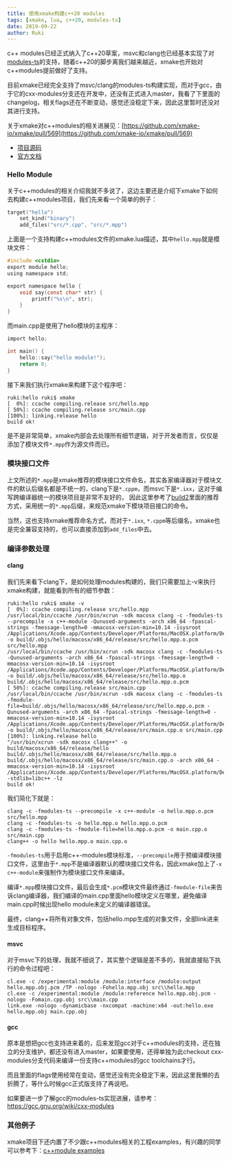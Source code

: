 ```yaml
---
title: 使用xmake构建c++20 modules
tags: [xmake, lua, c++20, modules-ts]
date: 2019-09-22
author: Ruki
---
```


c++ modules已经正式纳入了c++20草案，msvc和clang也已经基本实现了对[modules-ts](http://www.open-std.org/jtc1/sc22/wg21/docs/papers/2019/p1103r3.pdf)的支持，随着c++20的脚步离我们越来越近，xmake也开始对c++modules提前做好了支持。

目前xmake已经完全支持了msvc/clang的modules-ts构建实现，而对于gcc，由于它的cxx-modules分支还在开发中，还没有正式进入master，我看了下里面的changelog，相关flags还在不断变动，感觉还没稳定下来，因此这里暂时还没对其进行支持。

关于xmake对c++modules的相关进展见：[https://github.com/xmake-io/xmake/pull/569](https://github.com/xmake-io/xmake/pull/569)

* [项目源码](https://github.com/xmake-io/xmake)
* [官方文档](https://xmake.io/zh/)

### Hello Module

关于c++modules的相关介绍我就不多说了，这边主要还是介绍下xmake下如何去构建c++modules项目，我们先来看一个简单的例子：

```lua
target("hello")
    set_kind("binary")
    add_files("src/*.cpp", "src/*.mpp") 
```

上面是一个支持构建c++modules文件的xmake.lua描述，其中`hello.mpp`就是模块文件：

```c
#include <cstdio>
export module hello;
using namespace std;

export namespace hello {
    void say(const char* str) {
        printf("%s\n", str);
    }
}
```

而main.cpp是使用了hello模块的主程序：

```c
import hello;

int main() {
    hello::say("hello module!");
    return 0;
}
```

接下来我们执行xmake来构建下这个程序吧：

```console
ruki:hello ruki$ xmake 
[  0%]: ccache compiling.release src/hello.mpp
[ 50%]: ccache compiling.release src/main.cpp
[100%]: linking.release hello
build ok!
```








是不是非常简单，xmake内部会去处理所有细节逻辑，对于开发者而言，仅仅是添加了模块文件`*.mpp`作为源文件而已。

### 模块接口文件

上文所述的`*.mpp`是xmake推荐的模块接口文件命名，其实各家编译器对于模块文件的默认后缀名都是不统一的，clang下是`*.cppm`，而msvc下是`*.ixx`，这对于编写跨编译器统一的模块项目是非常不友好的，
因此这里参考了[build2](https://build2.org/doc/modules-cppcon2017.pdf)里面的推荐方式，采用统一的`*.mpp`后缀，来规范xmake下模块项目接口的命令。

当然，这也支持xmake推荐命名方式，而对于`*.ixx`, `*.cppm`等后缀名，xmake也是完全兼容支持的，也可以直接添加到`add_files`中去。

### 编译参数处理

#### clang

我们先来看下clang下，是如何处理modules构建的，我们只需要加上-v来执行xmake构建，就能看到所有的细节参数：

```console
ruki:hello ruki$ xmake -v
[  0%]: ccache compiling.release src/hello.mpp
/usr/local/bin/ccache /usr/bin/xcrun -sdk macosx clang -c -fmodules-ts --precompile -x c++-module -Qunused-arguments -arch x86_64 -fpascal-strings -fmessage-length=0 -mmacosx-version-min=10.14 -isysroot /Applications/Xcode.app/Contents/Developer/Platforms/MacOSX.platform/Developer/SDKs/MacOSX10.14.sdk -o build/.objs/hello/macosx/x86_64/release/src/hello.mpp.o.pcm src/hello.mpp
/usr/local/bin/ccache /usr/bin/xcrun -sdk macosx clang -c -fmodules-ts -Qunused-arguments -arch x86_64 -fpascal-strings -fmessage-length=0 -mmacosx-version-min=10.14 -isysroot /Applications/Xcode.app/Contents/Developer/Platforms/MacOSX.platform/Developer/SDKs/MacOSX10.14.sdk -o build/.objs/hello/macosx/x86_64/release/src/hello.mpp.o build/.objs/hello/macosx/x86_64/release/src/hello.mpp.o.pcm
[ 50%]: ccache compiling.release src/main.cpp
/usr/local/bin/ccache /usr/bin/xcrun -sdk macosx clang -c -fmodules-ts -fmodule-file=build/.objs/hello/macosx/x86_64/release/src/hello.mpp.o.pcm -Qunused-arguments -arch x86_64 -fpascal-strings -fmessage-length=0 -mmacosx-version-min=10.14 -isysroot /Applications/Xcode.app/Contents/Developer/Platforms/MacOSX.platform/Developer/SDKs/MacOSX10.14.sdk -o build/.objs/hello/macosx/x86_64/release/src/main.cpp.o src/main.cpp
[100%]: linking.release hello
"/usr/bin/xcrun -sdk macosx clang++" -o build/macosx/x86_64/release/hello build/.objs/hello/macosx/x86_64/release/src/hello.mpp.o build/.objs/hello/macosx/x86_64/release/src/main.cpp.o -arch x86_64 -mmacosx-version-min=10.14 -isysroot /Applications/Xcode.app/Contents/Developer/Platforms/MacOSX.platform/Developer/SDKs/MacOSX10.14.sdk -stdlib=libc++ -lz
build ok!
```

我们简化下就是：

```console
clang -c -fmodules-ts --precompile -x c++-module -o hello.mpp.o.pcm src/hello.mpp
clang -c -fmodules-ts -o hello.mpp.o hello.mpp.o.pcm
clang -c -fmodules-ts -fmodule-file=hello.mpp.o.pcm -o main.cpp.o src/main.cpp
clang++ -o hello hello.mpp.o main.cpp.o 
```

`-fmodules-ts`用于启用c++-modules模块标准，`--precompile`用于预编译模块接口文件，这里由于`*.mpp`不是编译器默认的模块接口文件名，因此xmake加上了`-x c++-module`来强制作为模块接口文件来编译。

编译`*.mpp`模块接口文件，最后会生成`*.pcm`模块文件最终通过`-fmodule-file`来告诉clang编译器，我们编译的main.cpp里面hello模块定义在哪里，避免编译main.cpp时候出现hello module未定义的编译器错误。

最终，clang++将所有对象文件，包括hello.mpp生成的对象文件，全部link进来生成目标程序。

#### msvc

对于msvc下的处理，我就不细说了，其实整个逻辑是差不多的，我就直接贴下执行的命令过程吧：

```console
cl.exe -c /experimental:module /module:interface /module:output hello.mpp.obj.pcm /TP -nologo -Fohello.mpp.obj src\\hello.mpp
cl.exe -c /experimental:module /module:reference hello.mpp.obj.pcm -nologo -Fomain.cpp.obj src\\main.cpp
link.exe -nologo -dynamicbase -nxcompat -machine:x64 -out:hello.exe hello.mpp.obj main.cpp.obj
```

#### gcc

原本是想把gcc也支持进来着的，后来发现gcc对于c++modules的支持，还在独立的分支维护，都还没有进入master，如果要使用，还得单独为此checkout cxx-modules分支代码来编译一份支持c++modules的gcc toolchains才行。

而且里面的flags使用经常在变动，感觉还没有完全稳定下来，因此这里我懒的去折腾了，等什么时候gcc正式版支持了再说吧。

如果要进一步了解gcc的modules-ts实现进展，请参考：https://gcc.gnu.org/wiki/cxx-modules

### 其他例子

xmake项目下还内置了不少跟c++modules相关的工程examples，有兴趣的同学可以参考下：[c++module examples](https://github.com/xmake-io/xmake/tree/dev/tests/projects/c%2B%2B/modules)